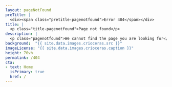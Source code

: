 ```yaml
---
layout: pageNotFound
preTitle: |
  <div><span class="pretitle-pagenotfound">Error 404</span></div>
title: |
  <p class="title-pagenotfound">Page not found</p>
description: |
  <p class="pagenotfound">We cannot find the page you are looking for</p>
background:  "{{ site.data.images.crioceras.src }}"
imageLicense: "{{ site.data.images.crioceras.caption }}"
height: 70vh
permalink: /404
cta:
- text: Home
  isPrimary: true
  href: /
---
```

